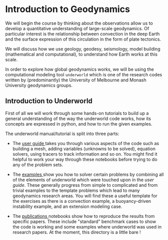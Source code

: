 # Introduction to Geodynamics

We will begin the course by thinking about the observations allow us to develop a quantitative understanding of large-scale geodynamics. Of particular interest is the relationship between convection in the deep Earth and the surface expression of this circulation in the form of plate tectonics.

We will discuss how we use geology, geodesy, seismology, model building (mathematical and computational), to understand how Earth works at this scale.

In order to explore how global geodynamics works, we will be using the computational modeling tool `underworld` which is one of the research codes written by (predominantly) the University of Melbourne and Monash University geodynamics groups.

## Introduction to Underworld

First of all we will work through some hands-on tutorials to build up a general understanding of the way the underworld code works, how its concepts are expressed in python, and how to run the given examples.

The underworld manual/tutorial is split into three parts:

  - The <a href="/notebooks/Introduction/user_guide"> user guide </a> takes you
    through various aspects of the code such as building a mesh, adding variables (unknowns to be solved),
    equation solvers, using tracers to track information and so on.
    You might find it helpful to work your way through
    these notebooks before trying to do any of the problem sets.

  - The <a href="/notebooks/Introduction/examples"> examples </a> show you how to solver certain
    problems by combining all of the elements of underworld which were touched upon in the _user guide_.
    These generally progress from simple to complicated and from trivial examples to the template problems
    which lead to many geodynamics research areas. You will find these a useful template for the
    exercises as there is a convection example, a buoyancy-driven instability example, and an
    extension modeling case.

  - The <a href="/notebooks/Introduction/publications"> publications </a> notebooks show how to reproduce
    the results from specific papers. These include "standard" benchmark cases to show the code is working
    and some examples where underworld was used in research papers. At the moment, this directory is a little
    bare !

